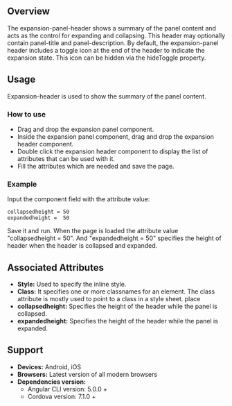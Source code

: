 ## Overview
The expansion-panel-header shows a summary of the panel content and acts as the control for expanding and collapsing. This header may optionally contain panel-title and panel-description. By default, the expansion-panel header includes a toggle icon at the end of the header to indicate the expansion state. This icon can be hidden via the hideToggle property.

## Usage
Expansion-header is used to show the summary of the panel content. 

### How to use  
- Drag and drop the expansion panel component. 
- Inside the expansion panel component, drag and drop the expansion header component.
- Double click the expansion header component to display the list of attributes that can be used with it.
- Fill the attributes which are needed and save the page.

### Example
Input the component field with the attribute value:
``` 
collapsedheight = 50
expandedheight =  50
```
Save it and run.
When the page is loaded the attribute value "collapsedheight = 50". And "expandedheight = 50" specifies the height of header when the header is collapsed and expanded.

## Associated Attributes
- **Style:** Used to specify the inline style.
- **Class:** It specifies one or more classnames for an element. The class attribute is mostly used to point to a class in a style sheet.
place
- **collapsedheight:** Specifies the height of the header while the panel is collapsed. 
- **expandedheight:** Specifies the height of the header while the panel is expanded.


## Support
- **Devices:** Android, iOS
- **Browsers:**  Latest version of all modern browsers
- **Dependencies version:** 
    - Angular CLI version: 5.0.0 + 
    - Cordova version: 7.1.0 + 

